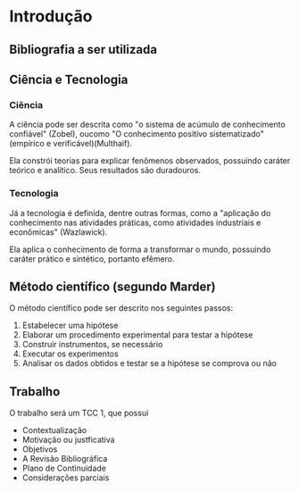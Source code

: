 # Introdução

## Bibliografia a ser utilizada
## Ciência e Tecnologia
### Ciência
A ciência pode ser descrita como "o sistema de acúmulo de conhecimento confiável" (Zobel), oucomo "O conhecimento positivo sistematizado" (empírico e verificável)(Multhaif).

Ela constrói teorias para explicar fenômenos observados, possuindo caráter teórico e analítico. Seus resultados são duradouros.

### Tecnologia
Já a tecnologia é definida, dentre outras formas, como a "aplicação do conhecimento nas atividades práticas, como atividades industriais e econômicas" (Wazlawick).

Ela aplica o conhecimento de forma a transformar o mundo, possuindo caráter prático e sintético, portanto efêmero.

## Método científico (segundo Marder)

O método científico pode ser descrito nos seguintes passos:
1. Estabelecer uma hipótese
2. Elaborar um procedimento experimental para testar a hipótese
3. Construir instrumentos, se necessário
4. Executar os experimentos
5. Analisar os dados obtidos e testar se a hipótese se comprova ou não

## Trabalho

O trabalho será um TCC 1, que possui
* Contextualização
* Motivação ou justficativa
* Objetivos
* A Revisão Bibliográfica
* Plano de Continuidade
* Considerações parciais